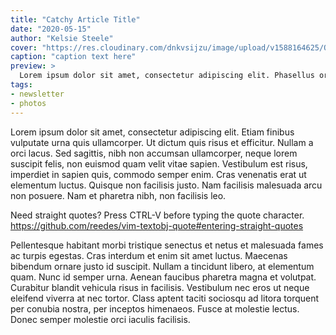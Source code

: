 ```yaml
---
title: "Catchy Article Title"
date: "2020-05-15"
author: "Kelsie Steele"
cover: "https://res.cloudinary.com/dnkvsijzu/image/upload/v1588164625/OFReport/2020-04-29-love-story-cafe/DSCF4814_yljwob.jpg"
caption: "caption text here"
preview: >
  Lorem ipsum dolor sit amet, consectetur adipiscing elit. Phasellus orci quam, pellentesque sed dolor vel, elementum iaculis ex. Fusce tortor est, tincidunt nec sapien ut, malesuada tempor eros. Mauris egestas, nulla id bibendum dignissim, nisi ligula blandit eros, egestas semper leo urna quis justo. Nullam pharetra augue vitae placerat interdum. Morbi erat diam, cursus ut rutrum et, interdum vel erat. Morbi accumsan nec tortor non efficitur.
tags:
- newsletter
- photos
---
```


Lorem ipsum dolor sit amet, consectetur adipiscing elit. Etiam finibus vulputate urna quis ullamcorper. Ut dictum quis risus et efficitur. Nullam a orci lacus. Sed sagittis, nibh non accumsan ullamcorper, neque lorem suscipit felis, non euismod quam velit vitae sapien. Vestibulum est risus, imperdiet in sapien quis, commodo semper enim. Cras venenatis erat ut elementum luctus. Quisque non facilisis justo. Nam facilisis malesuada arcu non posuere. Nam et pharetra nibh, non facilisis leo.

<article-image publicId="OFReport/2020-04-29-love-story-cafe/DSCF4777_r4b969.jpg" width="768" />

Need straight quotes? Press CTRL-V before typing the quote character.
https://github.com/reedes/vim-textobj-quote#entering-straight-quotes

Pellentesque habitant morbi tristique senectus et netus et malesuada fames ac turpis egestas. Cras interdum et enim sit amet luctus. Maecenas bibendum ornare justo id suscipit. Nullam a tincidunt libero, at elementum quam. Nunc id semper urna. Aenean faucibus pharetra magna et volutpat. Curabitur blandit vehicula risus in facilisis. Vestibulum nec eros ut neque eleifend viverra at nec tortor. Class aptent taciti sociosqu ad litora torquent per conubia nostra, per inceptos himenaeos. Fusce at molestie lectus. Donec semper molestie orci iaculis facilisis.

<article-callout content="Keep scrolling for more photos from the Love Story Cafe!" />

<article-image publicId="OFReport/2020-04-29-love-story-cafe/IMG_3030_tvg4xc.jpg" width="768" caption="Making new friends after our meeting at Christ the Savior Baptist Church."/>
